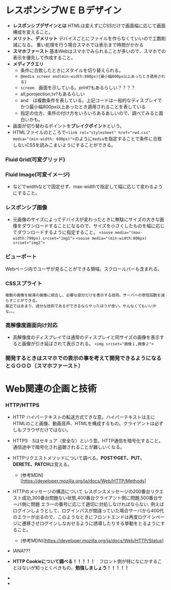 # レスポンシブＷＥＢデザイン

- **レスポンシブデザインとは**
    HTMLは変えずにCSSだけで画面幅に応じて画面構成を変えること。
- **メリット、デメリット**
    デバイスごとにファイルを作らなくていいので工数削減になる。
    重い処理を行う場合スマホでは表示まで時間がかかる
- **スマホファースト**
    基本Webはスマホでみられることが多いので、スマホでの表示を優先して作成すること。
- **メディアクエリ**
    - 条件に合致したときにスタイルを切り替えられる。
    - `@media screen and(min-width:800px){最小幅800px以上あったとき適用される}`
    - `screem`　画面を示している。print?もあるらしい？？？？
    - all,porojection,tv?もあるらしい
    - and　は複数条件を表している。上記コードは一般的なディスプレイでかつ最小幅800px以上あったとき適用されることを表している
    - 指定の仕方、条件の付け方をいろいろあるあしいので、調べてみると面白いかも。
- 画面が切り替わるポイントを**ブレイクポイント**という。 
- HTMLファイルのところで`<link rel="stylesheet" href="rwd.css" media="(min-width: 600px)">`のように`media`を指定することで条件に合致しないCSSを読みこまいようにすることができる。

### Fluid Grid(可変グリッド)

### Fluid Image(可変イメージ)
- <img>などでwidthなどで固定せず、max-widthで指定して幅に応じて変わるようにすること。

### レスポンシブ画像
- 元画像のサイズによってデバイスが変わったときに無駄にサイズの大きな画像をダウンロードすることになるので、サイズを小さくしたものを幅に応じてダウンロードするように指定すること。
    `<souse media="(max-width:799px) srcset="img1">`
    `<souse media="(min-width:800px) srcset="img2">`

### ビューポート
Webページ内でユーザが見ることができる領域。スクロールバーも含まれる。

### CSSスプライト
    複数の画像を秘湯の画像に統合し、必要な部分だけを表示する技術。サーバへの崇信回数を減らすことができる。
    最近ではあまり、過分な技術であるができるならやったほうが良い。やんなくてもいいかな。。。

### 高解像度画面向け対応
- 高解像度のディスプレイでは通常のディスプレイと同サイズの画像を表示すると画像が引き延ばされて表示される。
    `<img srcset="画像１,画像２">`

### 開発するときはスマホでの表示の事を考えて開発できるようになるとＧＯＯＤ（スマホファースト）



# Web関連の企画と技術
### HTTP/HTTPS
- HTTP ハイパーテキストの転送方式てきな意。ハイパーテキストは主にHTMLのこと画像、動画音声、HTMLを構成するもの。クライアントは必ずしもブラウザだけではない。
- HTTPS　Sはセキュア（安全な）という意。HTTP通信を暗号化すること。通信途中で暗号化され盗聴されることが難しいくなる。

- HTTPリクエストメソッドについて調べる。**POSTやGET、PUT、DERETE、PATCH**は覚える。 
    - (参考MDN)[https://developer.mozilla.org/ja/docs/Web/HTTP/Methods]

- HTTPのメッセージの構造について
    レスポンスメッセージの200番台リクエスト成功,300番台問題ない状態,400番台クライアント側に問題,500番台サーバ側に問題
    エラーの番号に応じて適切に対処しなければならない.
    例えばログインしようとして、ログインパスが間違っていた場合サーバから400代のエラーが出るので、このようなときにフロントエンドは再度ログインページに遷移させログインしなおせるように誘導したりする挙動をとるようにすること。
    - (参考MDN)[https://developer.mozilla.org/ja/docs/Web/HTTP/Status]

- IANA??? 

- **HTTP Cookieについて調べる！！！！！**　フロント側が特になにかすることはないが知っとくべきもの。**勉強しましょう！！！！！**
- 
- 